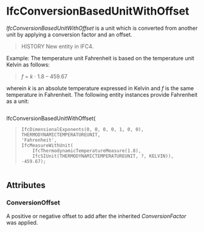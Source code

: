# IfcConversionBasedUnitWithOffset

_IfcConversionBasedUnitWithOffset_ is a unit which is converted from another unit by applying a conversion factor and an offset.

> HISTORY  New entity in IFC4.

Example: The temperature unit Fahrenheit is based on the temperature unit Kelvin as follows:

> _f_ = _k_ &middot; 1.8 &ndash; 459.67

wherein _k_ is an absolute temperature expressed in Kelvin and _f_ is the same temperature in Fahrenheit. The following entity instances provide Fahrenheit as a unit:

> 
> ```
> 
IfcConversionBasedUnitWithOffset(  
>     IfcDimensionalExponents(0, 0, 0, 0, 1, 0, 0),  
>     THERMODYNAMICTEMPERATUREUNIT,  
>     'Fahrenheit',  
>     IfcMeasureWithUnit(  
>         IfcThermodynamicTemperatureMeasure(1.8),  
>         IfcSIUnit(THERMODYNAMICTEMPERATUREUNIT, ?, KELVIN)),  
>     -459.67);

> ```

## Attributes

### ConversionOffset
A positive or negative offset to add after the inherited _ConversionFactor_ was applied.
